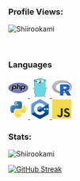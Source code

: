 <p>
    <h3>Profile Views:</h3>
    <img
        src="https://komarev.com/ghpvc/?username=Shiirookami&label=Profile%20views&color=0e75b6&style=flat"
        alt="Shiirookami"/>
</p>
<br>
    <h3>Languages</h3>
    <p>
        <a href="#" target="_blank" rel="noreferrer">
            <img
                src="https://raw.githubusercontent.com/devicons/devicon/master/icons/php/php-original.svg"
                alt="php"
                width="40"
                height="40"/>
        </a>
        <a href="#" target="_blank" rel="noreferrer">
            <img
                src="https://raw.githubusercontent.com/devicons/devicon/master/icons/go/go-original.svg"
                alt="go"
                width="40"
                height="40"/>
        </a>
        <a href="#" target="_blank" rel="noreferrer">
            <img
                src="https://raw.githubusercontent.com/devicons/devicon/master/icons/r/r-original.svg"
                alt="r"
                width="40"
                height="40"/>
        </a>
        <br>
        <a href="#" target="_blank" rel="noreferrer">
            <img
                src="https://raw.githubusercontent.com/devicons/devicon/master/icons/python/python-original.svg"
                alt="python"
                width="40"
                height="40"/>
        </a>
        <a href="https://www.cprogramming.com/" target="_blank" rel="noreferrer">
            <img
                src="https://raw.githubusercontent.com/devicons/devicon/master/icons/cplusplus/cplusplus-original.svg"
                alt="cplusplus"
                width="40"
                height="40"/>
        </a>
        <a
            href="https://developer.mozilla.org/en-US/docs/Web/JavaScript"
            target="_blank"
            rel="noreferrer">
            <img
                src="https://raw.githubusercontent.com/devicons/devicon/master/icons/javascript/javascript-original.svg"
                alt="javascript"
                width="40"
                height="40"/>
        </a>
    </p>
    <h3>Stats:</h3>
    <p><img
        src="https://github-readme-stats.vercel.app/api/top-langs?username=Shiirookami&show_icons=true&locale=en&bg_color=0d1117&text_color=ffffff&layout=compact"
        alt="Shiirookami"
        bg_color="#808080"/></p>
    <a href="https://git.io/streak-stats"><img
        src="https://github-readme-streak-stats.herokuapp.com?user=Shiirookami&theme=radical"
        alt="GitHub Streak"/></a>